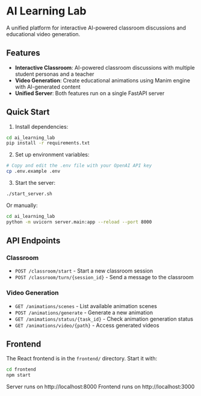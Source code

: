 # AI Learning Lab

A unified platform for interactive AI-powered classroom discussions and educational video generation.

## Features

- **Interactive Classroom**: AI-powered classroom discussions with multiple student personas and a teacher
- **Video Generation**: Create educational animations using Manim engine with AI-generated content
- **Unified Server**: Both features run on a single FastAPI server

## Quick Start

1. Install dependencies:
```bash
cd ai_learning_lab
pip install -r requirements.txt
```

2. Set up environment variables:
```bash
# Copy and edit the .env file with your OpenAI API key
cp .env.example .env
```

3. Start the server:
```bash
./start_server.sh
```

Or manually:
```bash
cd ai_learning_lab
python -m uvicorn server.main:app --reload --port 8000
```

## API Endpoints

### Classroom
- `POST /classroom/start` - Start a new classroom session
- `POST /classroom/turn/{session_id}` - Send a message to the classroom

### Video Generation
- `GET /animations/scenes` - List available animation scenes
- `POST /animations/generate` - Generate a new animation
- `GET /animations/status/{task_id}` - Check animation generation status
- `GET /animations/video/{path}` - Access generated videos

## Frontend

The React frontend is in the `frontend/` directory. Start it with:
```bash
cd frontend
npm start
```

Server runs on http://localhost:8000
Frontend runs on http://localhost:3000 